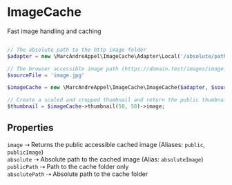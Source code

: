 # ImageCache
Fast image handling and caching

```php

// The absolute path to the http image folder
$adapter = new \MarcAndreAppel\ImageCache\Adapter\Local('/absolute/path/to/base_folder/images');

// The browser accessible image path (https://domain.test/images/image.jpg
$sourceFile = 'image.jpg'

$imageCache = new \MarcAndreAppel\ImageCache\ImageCache($adapter, $sourceFile);

// Create a scaled and cropped thumbnail and return the public thumbnail path
$thumbnail = $imageCache->thumbnail(50, 50)->image;

```

## Properties

`image` ⇢ Returns the public accessible cached image (Aliases: `public`, `publicImage`)  
`absolute` ⇢ Absolute path to the cached image (Alias: `absoluteImage`)
`publicPath` ⇢ Path to the cache folder only  
`absolutePath` ⇢ Absolute path to the cache folder

